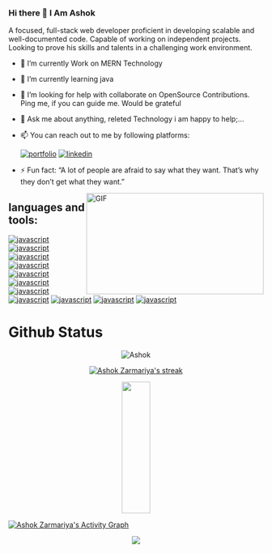 ### Hi there 👋 I Am Ashok





A focused, full-stack web developer proficient in developing scalable and well-documented code. Capable of working on independent projects. Looking to prove his skills and talents in a challenging work environment.

<!--
**Ashokzarmariya/ashokzarmariya** is a ✨ _special_ ✨ repository because its `README.md` (this file) appears on your GitHub profile.

Here are some ideas to get you started:



-->

  
  
- 🔭 I’m currently Work on MERN Technology

- 🌱 I’m currently learning java 

- 🤔 I’m looking for help with collaborate on OpenSource Contributions. 
  Ping me, if you can guide me. Would be grateful

- 💬 Ask me about anything, releted Technology i am happy to help;...  
    


- 📫 You can reach out to me by following platforms: 
    
  [![portfolio](https://img.shields.io/badge/my_portfolio-000?style=for-the-badge&logo=ko-fi&logoColor=white)](http://ashok-portfolio.vercel.app/)
  [![linkedin](https://img.shields.io/badge/linkedin-0A66C2?style=for-the-badge&logo=linkedin&logoColor=white)](https://www.linkedin.com/in/ashok-zarmariya-473aa722a/)
  
  
  

- ⚡ Fun fact: 
  “A lot of people are afraid to say what they want. 
  That’s why they don’t get what they want.”

  
  

<img align="right" alt="GIF" src="https://github.com/abhisheknaiidu/abhisheknaiidu/blob/master/code.gif?raw=true" width="350" height="200" />



## languages and tools:
[![javascript]( https://img.shields.io/badge/javascript-yellow?style=for-the-badge&logo=Javascript&logoColor=white)]()
[![javascript]( https://img.shields.io/badge/react-blue?style=for-the-badge&logo=react&logoColor=white )]()
[![javascript]( https://img.shields.io/badge/redux-black?style=for-the-badge&logo=redux&logoColor=white )]()
[![javascript]( https://img.shields.io/badge/html-blue?style=for-the-badge&logo=html&logoColor=white )]()
[![javascript]( https://img.shields.io/badge/css-yellow?style=for-the-badge&logo=html&logoColor=white )]()
[![javascript]( https://img.shields.io/badge/Typescript-blue?style=for-the-badge&logo=html&logoColor=white )]()
[![javascript]( https://img.shields.io/badge/MUI-black?style=for-the-badge&logo=html&logoColor=white )]()
[![javascript]( https://img.shields.io/badge/tailwindcss-yellow?style=for-the-badge&logo=html&logoColor=white )]()
[![javascript]( https://img.shields.io/badge/framer-motion-pink?style=for-the-badge&logo=html&logoColor=white )]()
[![javascript]( https://img.shields.io/badge/nodejs-orange?style=for-the-badge&logo=html&logoColor=white )]()
[![javascript]( https://img.shields.io/badge/expressjs-blue?style=for-the-badge&logo=html&logoColor=white )]()




 <p align="center">
    <h1> Github Status </h1>
</p>
<p align="center"> <img src="https://github-readme-stats.vercel.app/api?username=ashokzarmariya&show_icons=true&theme=gotham" alt="Ashok" />
  
  <p align="center">
    <a href="https://github.com/ashokzarmariya/github-readme-streak-stats">
        <img title="🔥 Get streak stats for your profile at git.io/streak-stats" alt="Ashok Zarmariya's streak" src="https://github-readme-streak-stats.herokuapp.com/?user=ashokzarmariya&theme=black-ice&hide_border=true&stroke=0000&background=060A0CD0"/>
    </a>
</p>

<p align="center">
 <img src="https://github-readme-stats.vercel.app/api/top-langs/?username=ashokzarmariya&theme=react&hide_border=true&bg_color=0D1117" height="260px" width="33.25%"/>
</p>
<a href="https://github.com/ashokzarmariya/github-readme-activity-graph"><img alt="Ashok Zarmariya's Activity Graph" src="https://activity-graph.herokuapp.com/graph?username=ashokzarmariya&bg_color=0D1117&color=5BCDEC&line=5BCDEC&point=FFFFFF&hide_border=true" /></a>

<p align="center">
 <img  src="https://raw.githubusercontent.com/Trilokia/Trilokia/379277808c61ef204768a61bbc5d25bc7798ccf1/bottom_header.svg">
</p>























